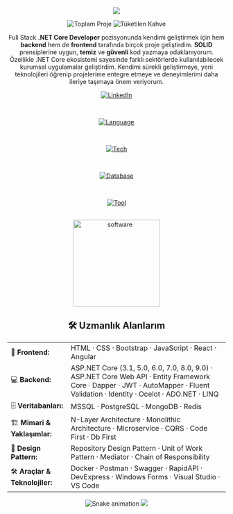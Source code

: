 <div align="center">
  <img src="https://capsule-render.vercel.app/api?type=waving&color=gradient&customColorList=12&height=200&section=header&text=Tunahan%20Cengiz&fontSize=40&fontColor=fff&animation=twinkling&fontAlignY=35&desc=Full%20Stack%20.NET%20Core%20Developer&descAlignY=55&descSize=18" />

<br>

![Toplam Proje](https://img.shields.io/badge/Tamamlanan%20Proje-18%2B-purple?style=for-the-badge&logo=github&logoColor=white)
![Tüketilen Kahve](https://img.shields.io/badge/Tüketilen%20Kahve-280%2B-orange?style=for-the-badge&logo=coffeescript&logoColor=white)


Full Stack **.NET Core Developer** pozisyonunda kendimi geliştirmek için hem **backend** hem de **frontend** tarafında birçok proje geliştirdim. **SOLID** prensiplerine uygun, **temiz** ve **güvenli** kod yazmaya odaklanıyorum. Özellikle .NET Core ekosistemi sayesinde farklı sektörlerde kullanılabilecek kurumsal uygulamalar geliştirdim. Kendimi sürekli geliştirmeye, yeni teknolojileri öğrenip projelerime entegre etmeye ve deneyimlerimi daha ileriye taşımaya önem veriyorum.

[![LinkedIn](https://img.shields.io/badge/LinkedIn-%230077B5.svg?logo=linkedin&logoColor=white)](https://linkedin.com/in/tunahancengiz)  

<br>

[![Language](https://go-skill-icons.vercel.app/api/icons?i=html,css,bootstrap,js,jquery,react,angular,cs,dotnet)](https://www.linkedin.com/in/tunahancengiz/)

<br>

[![Tech](https://go-skill-icons.vercel.app/api/icons?i=azure,docker,rabbitmq,elasticsearch,kubernetes,postman)](https://www.linkedin.com/in/tunahancengiz/)

<br>

[![Database](https://go-skill-icons.vercel.app/api/icons?i=mysql,mongodb,sqlserver,redis,postgres)](https://www.linkedin.com/in/tunahancengiz/)

<br>

[![Tool](https://go-skill-icons.vercel.app/api/icons?i=github,git,vscode,visualstudio)](https://www.linkedin.com/in/tunahancengiz/)

<br>
    <img src="https://github.com/user-attachments/assets/32634fbf-b87a-49bd-82ae-4b2558a9cf57" alt="software" width="200"/>


## 🛠️ Uzmanlık Alanlarım  

<table>
  <tr>
    <td align="left">🎨 <b>Frontend:</b></td>
    <td align="left">HTML · CSS · Bootstrap · JavaScript · React · Angular</td>
  </tr>
  <tr>
    <td align="left">💻 <b>Backend:</b></td>
    <td align="left">
      ASP.NET Core (3.1, 5.0, 6.0, 7.0, 8.0, 9.0) · ASP.NET Core Web API · Entity Framework Core · Dapper · JWT · AutoMapper · Fluent Validation · Identity · Ocelot · ADO.NET · LINQ
    </td>
  </tr>
  <tr>
    <td align="left">🗄️ <b>Veritabanları:</b></td>
    <td align="left">MSSQL · PostgreSQL · MongoDB · Redis</td>
  </tr>
  <tr>
    <td align="left">🏗️ <b>Mimari & Yaklaşımlar:</b></td>
    <td align="left">N-Layer Architecture · Monolithic Architecture · Microservice · CQRS · Code First · Db First</td>
  </tr>
  <tr>
    <td align="left">📐 <b>Design Pattern:</b></td>
    <td align="left">Repository Design Pattern · Unit of Work Pattern · Mediator · Chain of Responsibility</td>
  </tr>
  <tr>
    <td align="left">🛠️ <b>Araçlar & Teknolojiler:</b></td>
    <td align="left">Docker · Postman · Swagger · RapidAPI · DevExpress · Windows Forms · Visual Studio · VS Code</td>
  </tr>
</table>

<img src="https://tunadeveloper.github.io/tunadeveloper/snake.svg" alt="Snake animation" />

<img src="https://capsule-render.vercel.app/api?type=waving&color=gradient&customColorList=12&height=100&section=footer" />
 
</div>
